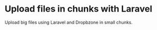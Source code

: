 # Upload files in chunks with Laravel

Upload big files using Laravel and Dropbzone in small chunks.